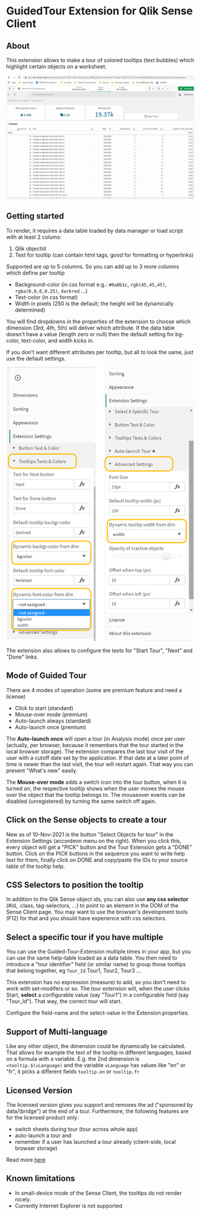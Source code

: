 # GuidedTour Extension for Qlik Sense Client

## About
This extension allows to make a tour of colored tooltips (text bubbles) which highlight certain objects on a worksheet. 

 ![screenshot](https://github.com/ChristofSchwarz/pics/raw/master/GuidedTour.gif "Animation")


## Getting started
To render, it requires a data table loaded by data manager or load script with at least 2 colums: 

1. Qlik objectId
2. Text for tooltip (can contain html tags, good for formatting or hyperlinks)

Supported are up to 5 columns. So you can add up to 3 more columns which define per tooltip  

 * Background-color (in css format e.g.: `#0a0b1c`, `rgb(45,45,45)`, `rgba(0,0,0,0.25)`, `darkred` ...)
 * Text-color (in css format)
 * Width in pixels (250 is the default; the height will be dynamically determined)
 
You will find dropdowns in the properties of the extension to choose which dimension (3rd, 4th, 5th) will deliver which attribute. 
If the data table doesn't have a value (length zero or null) then the default setting for bg-color, text-color, and width kicks in.

If you don't want different attributes per tooltip, but all to look the same, just use the default settings.
<p align="center">
 <img src="./pics/dynsettings.png" width="500"> 
</p>

The extension also allows to configure the texts for "Start Tour", "Next" and "Done" links.

## Mode of Guided Tour

There are 4 modes of operation (some are premium feature and need a license)
 * Click to start (standard)
 * Mouse-over mode (premium) 
 * Auto-launch always (standard)
 * Auto-launch once (premium)

The **Auto-launch once** will open a tour (in Analysis mode) once per user (actually, per browser, because it remembers that the tour started in the local
browser storage). The extension compares the last tour visit of the user with a cutoff date set by the application. If that date at a later point of time
is newer than the last visit, the tour will restart again. That way you can present "What's new" easily.

The **Mouse-over mode** adds a switch icon into the tour button, when it is turned on, the respective tooltip shows when the user moves the mouse over the object
that the tooltip belongs to. The mouseover events can be disabled (unregistered) by turning the same switch off again. 

## Click on the Sense objects to create a tour

New as of 10-Nov-2021 is the button "Select Objects for tour" in the Extension Settings (accordeon menu on the right). When you click this, every object
will get a "PICK" button and the Tour Extension gets a "DONE" button. Click on the PICK buttons in the sequence you want to write help text for them, finally
click on DONE and copy/paste the IDs to your source table of the tooltip help.

## CSS Selectors to position the tooltip

In addition to the Qlik Sense object ids, you can also use **any css selector** (#id, .class, tag-selectors, ...) to point to an element in the DOM of the Sense 
Client page. You may want to use the browser's development tools (F12) for that and you should have experience with css selectors.

## Select a specific tour if you have multiple

You can use the Guided-Tour-Extension multiple times in your app, but you can use the same help-table loaded as a data table. You then need to introduce a "tour 
identifier" field (or similar name) to group those tooltips that belong together, eg `Tour_Id` Tour1, Tour2, Tour3 ...

This extension has no expression (measure) to add, so you don't need to work with set-modifers or so. The tour extension will, when the user clicks Start, 
**select** a configurable value (say "Tour1") in a configurable field (say "Tour_Id"). That way, the correct tour will start. 

Configure the field-name and the select-value in the Extension properties.

## Support of Multi-language

Like any other object, the dimension could be dynamically be calculated. That allows for example the text of the tooltip in different languages, based on a formula with a 
variable. E.g. the 2nd dimension is `=tooltip.$(vLanguage)` and the variable `vLanguage` has values like "en" or "fr", it picks a different fields `tooltip.en` or `tooltip.fr`

## Licensed Version

The licensed version gives you support and removes the ad ("sponsored by data/\bridge") at the end of a tour. Furthermore, the following features are
for the licensed product only:

 * switch sheets during tour (tour across whole app)
 * auto-launch a tour and
 * remember if a user has launched a tour already (client-side, local browser storage)

Read more [here](licensing.md)

## Known limitations

 * In small-device mode of the Sense Client, the tooltips do not render nicely.
 * Currently Internet Explorer is not supported

